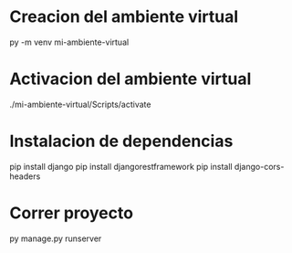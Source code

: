 # Creacion del ambiente virtual
py -m venv mi-ambiente-virtual
# Activacion del ambiente virtual
./mi-ambiente-virtual/Scripts/activate

# Instalacion de dependencias
pip install django
pip install djangorestframework
pip install django-cors-headers

# Correr proyecto
py manage.py runserver